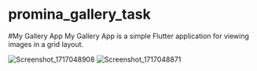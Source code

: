 # promina_gallery_task

#My Gallery App
My Gallery App is a simple Flutter application for viewing images in a grid layout.


![Screenshot_1717048908](https://github.com/MustafaSheeha/ProMinaTask/assets/147057845/76220f8e-72e0-4013-ad43-c898bbec040a)
![Screenshot_1717048871](https://github.com/MustafaSheeha/ProMinaTask/assets/147057845/ad03789a-9965-4aad-8504-ca914a20b009)
